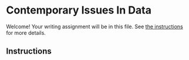 # Contemporary Issues In Data

Welcome! Your writing assignment will be in this file.  See [the instructions](./instructions.md) for more details.

## Instructions

